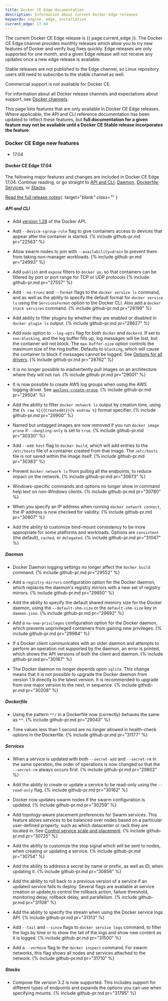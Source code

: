 ```yaml
---
title: Docker CE Edge documentation
description: Information about current Docker Edge releases
keywords: engine, edge, installation
current_edge: 17.04
---
```


The current Docker CE Edge release is {{ page.current_edge }}. The Docker CE
Edge channel provides monthly releases which allow you to try new features of
Docker and verify bug fixes quickly. Edge releases are only supported for one
month, and a given Edge release will not receive any updates once a new edge
release is available.

Stable releases are not published to the Edge channel, so Linux repository users
still need to subscribe to the stable channel as well.

Commercial support is not available for Docker CE.

For information about all Docker release channels and expectations about
support, see [Docker channels](/engine/installation/#docker-channels).

This page lists features that are only available in Docker CE Edge releases.
Where applicable, the API and CLI reference documentation has been updated to
reflect these features, but **full documentation for a given feature may not be
available until a Docker CE Stable release incorporates the feature**.

### Docker CE Edge new features

<ul class="nav nav-tabs">
  <li class="active"><a data-toggle="tab" data-target="#1704">17.04</a></li>
  <!--<li><a data-toggle="tab" data-target="#1705">17.05</a></li>-->
</ul>
<div markdown="1" class="tab-content">
<div markdown="1" id="1704" class="tab-pane fade in active">

#### Docker CE Edge 17.04

The following major features and changes are included in Docker CE Edge 17.04.
Continue reading, or go straight to [API and CLI](#api-and-cli),
[Daemon](#daemon), [Dockerfile](#dockerfile), [Services](#services), or
[Stacks](#stacks).

[Read the full release notes](https://github.com/docker/docker/releases/tag/v17.04.0-ce){: target="_blank" class="_" }

##### API and CLI

- Add [version 1.28](/engine/reference/api/v1.28/) of the Docker API.

- Add `--device-cgroup-rule` flag to give containers access to devices that appear
  after the container is started. {% include github-pr.md pr="22563" %}

- Allow swarm nodes to join with `--availability=drain` to prevent them from
  taking non-manager workloads. {% include github-pr.md pr="24993" %}

- Add `publish` and `expose` filters to `docker ps`, so that containers can be
  filtered by port or port range for TCP or UDP protocols {% include github-pr.md pr="27557" %}

- Add `--no-trunc` and `--format` flags to the `docker service ls` command, and
  as well as the ability to specify the default format for `docker service ls`
  using the `ServicesFormat` option to the Docker CLI. Also add a
  `docker stack services` command. {% include github-pr.md pr="28199" %}

- Add ability to filter plugins by whether they are enabled or disabled in
  `docker plugin ls` output. {% include github-pr.md pr="28627" %}

- Add `mode` option to `--log-opts` flag for both `docker` and `dockerd`. If set
  to `non-blocking`, and the log buffer fills up, log messages will be lost, but
  the container will not block. The `max-buffer-size` option controls the
  maximum size of the ring buffer. Defaults to `blocking`, which will cause the
  container to block if messages cannot be logged. See
  [Options for all drivers](/engine/admin/logging/overview.md#options-for-all-drivers).
  {% include github-pr.md pr="28762" %}

- It is no longer possible to inadvertently pull images on an architecture where
  they will not run. {% include github-pr.md pr="29001" %}

- It is now possible to create AWS log groups when using the AWS logging driver.
  See [`awslogs-create-group`](engine/admin/logging/awslogs.md#awslogs-create-group).
  {% include github-pr.md pr="29504" %}

- Add the ability to filter `docker network ls` output by creation time, using
  the `{% raw %}{{CreatedAt}}{% endraw %}` format specifier.
  {% include github-pr.md pr="29900" %}

- Named but untagged images are now removed if you run `docker image prune` if
  `--dangling-only` is set to `true`. {% include github-pr.md pr="30330" %}

- Add `--add-host` flag to `docker build`, which will add entries to the
  `/etc/hosts` file of a container created from that image. The `/etc/hosts`
  file is not saved within the image itself. {% include github-pr.md pr="30383" %}

- Prevent `docker network ls` from pulling all the endpoints, to reduce
  impact on the network. {% include github-pr.md pr="30673" %}

- Windows-specific commands and options no longer show in command help text on
  non-Windows clients. {% include github-pr.md pr="30780" %}

- When you specify an IP address when running `docker network connect`, the
  IP address is now checked for validity. {% include github-pr.md pr="30807" %}

- Add the ability to customize bind-mount consistency to be more appropriate
  for some platforms and workloads. Options are `consistent` (the default),
  `cached`, or `delegated`. {% include github-pr.md pr="31047" %}

##### Daemon

- Docker Daemon logging settings no longer affect the `docker build` command.
  {% include github-pr.md pr="29552" %}

- Add a `registry-mirrors` configuration option for the Docker daemon, which
  replaces the daemon's registry mirrors with a new set of registry mirrors.
  {% include github-pr.md pr="29650" %}

- Add the ability to specify the default shared memory size for the Docker
  daemon, using the `--default-shm-size` or the `default-shm-size` key in
  `daemon.json`. {% include github-pr.md pr="29692" %}

- Add a `no-new-privileges` configuration option for the Docker daemon, which
  prevents unprivileged containers from gaining new privileges.
  {% include github-pr.md pr="29984" %}

- If a Docker client communicates with an older daemon and attempts to perform
  an operation not supported by the daemon, an error is printed, which shows
  the API versions of both the client and daemon.
  {% include github-pr.md pr="30187" %}

- The Docker daemon no longer depends upon `sqlite`. This change means that it
  is not possible to upgrade the Docker daemon from version 1.9 directly to the
  latest version. It is recommended to upgrade from one major version to the
  next, in sequence. {% include github-pr.md pr="30208" %}

##### Dockerfile

- Using the pattern `**/` in a Dockerfile now (correctly) behaves the same as
  `**`. {% include github-pr.md pr="29043" %}

- Time values less than 1 second are no longer allowed in health-check options
  in the Dockerfile. {% include github-pr.md pr="31177" %}

##### Services

- When a service is updated with both `--secret-add` and `--secret-rm` in the
  same operation, the order of operations is now changed so that the
  `--secret-rm` always occurs first. {% include github-pr.md pr="29802" %}

- Add the ability to create or update a service to be read-only using the
  `--read-only` flag. {% include github-pr.md pr="30162" %}

- Docker now updates swarm nodes if the swarm configuration is updated.
  {% include github-pr.md pr="30259" %}

- Add topology-aware placement preferences for Swarm services. This feature
  allows services to be balanced over nodes based on a particular user-defined
  property, such as which datacenter or rack they are located in.
  See [Control service scale and placement](/engine/swarm/services.md#control-service-scale-and-placement).
  {% include github-pr.md pr="30725" %}

- Add the ability to customize the stop signal which will be sent to nodes, when
  creating or updating a service. {% include github-pr.md pr="30754" %}

- Add the ability to address a secret by name or prefix, as well as ID, when
  updating it. {% include github-pr.md pr="30856" %}

- Add the ability to roll back to a previous version of a service if an
  updated service fails to deploy. Several flags are available at service
  creation or update,to control the rollback action, failure threshold,
  monitoring delay, rollback delay, and parallelism.
  {% include github-pr.md pr="31108" %}

- Add the ability to specify the stream when using the Docker service logs API.
  {% include github-pr.md pr="31313" %}

- Add `--tail` and `--since` flags to `docker service logs` command, to filter
  the logs by time or to show the tail of the logs and show new content as it
  is logged. {% include github-pr.md pr="31500" %}

- Add a `--verbose` flag to the `docker inspect` command. For swarm networks,
  this flag shows all nodes and services attached to the network.
  {% include github-pr.md pr="31710" %}

##### Stacks

- Compose file version 3.2 is now supported. This includes support for different
  types of endpoints and expands the options you can use when specifying mounts.
  {% include github-pr.md pr="31795" %}

</div> <!-- 17.04 -->
<!--<div id="1705" class="tab-pane fade">TAB 2 CONTENT</div>-->
</div> <!-- tab-content -->
